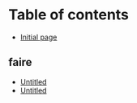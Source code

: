 # Table of contents

* [Initial page](README.md)

## faire

* [Untitled](faire/untitled.md)
* [Untitled](faire/untitled-1.md)

